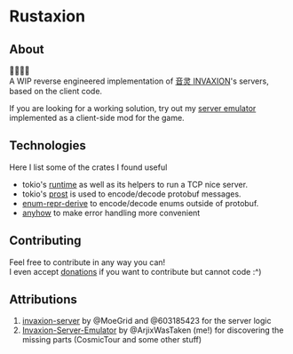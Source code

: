 # Rustaxion

## About
🚧🚧🚧🚧 <br />
A WIP reverse engineered implementation of [音灵 INVAXION](https://store.steampowered.com/app/921630/_INVAXION/)'s servers, based on the client code.

If you are looking for a working solution, try out my [server emulator](https://github.com/Invaxion-Server-Emulator/invaxion-server-emulator) implemented as a client-side mod for the game.

## Technologies
Here I list some of the crates I found useful
- tokio's [runtime](https://github.com/tokio-rs/tokio) as well as its helpers to run a TCP nice server.
- tokio's [prost](https://github.com/tokio-rs/prost) is used to encode/decode protobuf messages.
- [enum-repr-derive](https://github.com/ssalonen/enum-repr-derive) to encode/decode enums outside of protobuf.
- [anyhow](https://github.com/dtolnay/anyhow) to make error handling more convenient


## Contributing
Feel free to contribute in any way you can! <br />
I even accept [donations](https://github.com/sponsors/ArjixWasTaken) if you want to contribute but cannot code :^)


## Attributions
1. [invaxion-server](https://github.com/603185423/invaxion-server) by @MoeGrid and @603185423 for the server logic
2. [Invaxion-Server-Emulator](https://github.com/Invaxion-Server-Emulator/invaxion-server-emulator) by @ArjixWasTaken (me!) for discovering the missing parts (CosmicTour and some other stuff)
